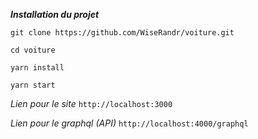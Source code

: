 ***Installation du projet***

`git clone https://github.com/WiseRandr/voiture.git`

`cd voiture`

`yarn install`

`yarn start`

*Lien pour le site*
`http://localhost:3000`

*Lien pour le graphql (API)*
`http://localhost:4000/graphql`
